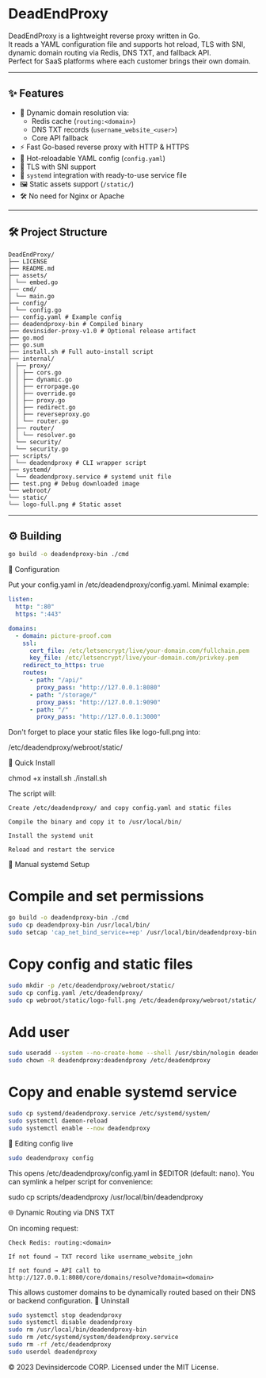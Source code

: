 # DeadEndProxy

DeadEndProxy is a lightweight reverse proxy written in Go.  
It reads a YAML configuration file and supports hot reload, TLS with SNI, dynamic domain routing via Redis, DNS TXT, and fallback API.  
Perfect for SaaS platforms where each customer brings their own domain.

---

## ✨ Features

- 🧩 Dynamic domain resolution via:
    - Redis cache (`routing:<domain>`)
    - DNS TXT records (`username_website_<user>`)
    - Core API fallback
- ⚡ Fast Go-based reverse proxy with HTTP & HTTPS
- 🔁 Hot-reloadable YAML config (`config.yaml`)
- 🔐 TLS with SNI support
- 🧾 `systemd` integration with ready-to-use service file
- 🖼 Static assets support (`/static/`)
- 🛠 No need for Nginx or Apache

---

## 🛠 Project Structure
```
DeadEndProxy/
├── LICENSE
├── README.md
├── assets/
│ └── embed.go
├── cmd/
│ └── main.go
├── config/
│ └── config.go
├── config.yaml # Example config
├── deadendproxy-bin # Compiled binary
├── devinsider-proxy-v1.0 # Optional release artifact
├── go.mod
├── go.sum
├── install.sh # Full auto-install script
├── internal/
│ ├── proxy/
│ │ ├── cors.go
│ │ ├── dynamic.go
│ │ ├── errorpage.go
│ │ ├── override.go
│ │ ├── proxy.go
│ │ ├── redirect.go
│ │ ├── reverseproxy.go
│ │ └── router.go
│ ├── router/
│ │ └── resolver.go
│ └── security/
│ └── security.go
├── scripts/
│ └── deadendproxy # CLI wrapper script
├── systemd/
│ └── deadendproxy.service # systemd unit file
├── test.png # Debug downloaded image
└── webroot/
└── static/
└── logo-full.png # Static asset
```

---

## ⚙️ Building

```bash
go build -o deadendproxy-bin ./cmd
````
🧾 Configuration

Put your config.yaml in /etc/deadendproxy/config.yaml.
Minimal example:
```yaml
listen:
  http: ":80"
  https: ":443"

domains:
  - domain: picture-proof.com
    ssl:
      cert_file: /etc/letsencrypt/live/your-domain.com/fullchain.pem
      key_file: /etc/letsencrypt/live/your-domain.com/privkey.pem
    redirect_to_https: true
    routes:
      - path: "/api/"
        proxy_pass: "http://127.0.0.1:8080"
      - path: "/storage/"
        proxy_pass: "http://127.0.0.1:9090"
      - path: "/"
        proxy_pass: "http://127.0.0.1:3000"
```
Don't forget to place your static files like logo-full.png into:

/etc/deadendproxy/webroot/static/

🚀 Quick Install

chmod +x install.sh
./install.sh

The script will:

    Create /etc/deadendproxy/ and copy config.yaml and static files

    Compile the binary and copy it to /usr/local/bin/

    Install the systemd unit

    Reload and restart the service

🧰 Manual systemd Setup

# Compile and set permissions
```bash
go build -o deadendproxy-bin ./cmd
sudo cp deadendproxy-bin /usr/local/bin/
sudo setcap 'cap_net_bind_service=+ep' /usr/local/bin/deadendproxy-bin
```

# Copy config and static files
```bash
sudo mkdir -p /etc/deadendproxy/webroot/static/
sudo cp config.yaml /etc/deadendproxy/
sudo cp webroot/static/logo-full.png /etc/deadendproxy/webroot/static/
```

# Add user
```bash
sudo useradd --system --no-create-home --shell /usr/sbin/nologin deadendproxy
sudo chown -R deadendproxy:deadendproxy /etc/deadendproxy
```

# Copy and enable systemd service
```bash
sudo cp systemd/deadendproxy.service /etc/systemd/system/
sudo systemctl daemon-reload
sudo systemctl enable --now deadendproxy
```

🔁 Editing config live

```bash
sudo deadendproxy config
```

This opens /etc/deadendproxy/config.yaml in $EDITOR (default: nano).
You can symlink a helper script for convenience:

sudo cp scripts/deadendproxy /usr/local/bin/deadendproxy

🌐 Dynamic Routing via DNS TXT

On incoming request:

    Check Redis: routing:<domain>

    If not found → TXT record like username_website_john

    If not found → API call to
    http://127.0.0.1:8080/core/domains/resolve?domain=<domain>

This allows customer domains to be dynamically routed based on their DNS or backend configuration.
🧼 Uninstall

```bash
sudo systemctl stop deadendproxy
sudo systemctl disable deadendproxy
sudo rm /usr/local/bin/deadendproxy-bin
sudo rm /etc/systemd/system/deadendproxy.service
sudo rm -rf /etc/deadendproxy
sudo userdel deadendproxy
```

© 2023 Devinsidercode CORP. Licensed under the MIT License.

